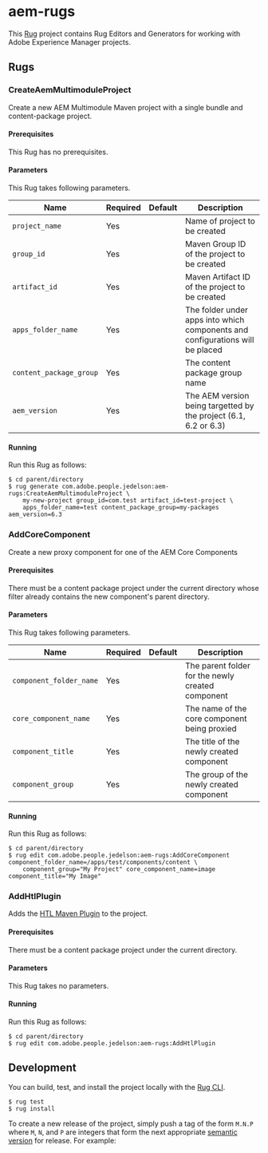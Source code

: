 # aem-rugs

[rug]: http://docs.atomist.com/

This [Rug][rug] project contains Rug Editors and Generators for working with Adobe Experience Manager projects.

## Rugs

### CreateAemMultimoduleProject

Create a new AEM Multimodule Maven project with a single bundle and content-package project.

#### Prerequisites

This Rug has no prerequisites.

#### Parameters

This Rug takes following parameters.

Name | Required | Default | Description
-----|----------|---------|------------
`project_name` | Yes | | Name of project to be created
`group_id` | Yes | | Maven Group ID of the project to be created
`artifact_id` | Yes | | Maven Artifact ID of the project to be created
`apps_folder_name` | Yes | | The folder under apps into which components and configurations will be placed
`content_package_group` | Yes | | The content package group name
`aem_version` | Yes | | The AEM version being targetted by the project (6.1, 6.2 or 6.3)

#### Running

Run this Rug as follows:

```
$ cd parent/directory
$ rug generate com.adobe.people.jedelson:aem-rugs:CreateAemMultimoduleProject \
    my-new-project group_id=com.test artifact_id=test-project \
    apps_folder_name=test content_package_group=my-packages aem_version=6.3
```

### AddCoreComponent

Create a new proxy component for one of the AEM Core Components

#### Prerequisites

There must be a content package project under the current directory whose
filter already contains the new component's parent directory. 

#### Parameters

This Rug takes following parameters.

Name | Required | Default | Description
-----|----------|---------|------------
`component_folder_name` | Yes | | The parent folder for the newly created component
`core_component_name` | Yes | | The name of the core component being proxied
`component_title` | Yes | | The title of the newly created component
`component_group` | Yes | | The group of the newly created component

#### Running

Run this Rug as follows:

```
$ cd parent/directory
$ rug edit com.adobe.people.jedelson:aem-rugs:AddCoreComponent component_folder_name=/apps/test/components/content \
    component_group="My Project" core_component_name=image component_title="My Image"
```

### AddHtlPlugin

Adds the [HTL Maven Plugin](http://sling.apache.org/components/htl-maven-plugin/) to the project.

#### Prerequisites

There must be a content package project under the current directory.

#### Parameters

This Rug takes no parameters.

#### Running

Run this Rug as follows:

```
$ cd parent/directory
$ rug edit com.adobe.people.jedelson:aem-rugs:AddHtlPlugin
```


## Development

You can build, test, and install the project locally with
the [Rug CLI][cli].

[cli]: https://github.com/atomist/rug-cli

```
$ rug test
$ rug install
```

To create a new release of the project, simply push a tag of the form
`M.N.P` where `M`, `N`, and `P` are integers that form the next
appropriate [semantic version][semver] for release.  For example:

[semver]: http://semver.org
